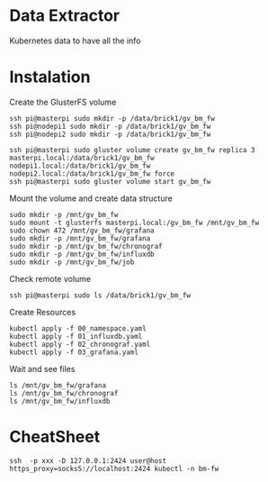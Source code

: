 # Data Extractor
Kubernetes data to have all the info

# Instalation
Create the GlusterFS volume
```
ssh pi@masterpi sudo mkdir -p /data/brick1/gv_bm_fw
ssh pi@nodepi1 sudo mkdir -p /data/brick1/gv_bm_fw
ssh pi@nodepi2 sudo mkdir -p /data/brick1/gv_bm_fw

ssh pi@masterpi sudo gluster volume create gv_bm_fw replica 3 masterpi.local:/data/brick1/gv_bm_fw nodepi1.local:/data/brick1/gv_bm_fw nodepi2.local:/data/brick1/gv_bm_fw force
ssh pi@masterpi sudo gluster volume start gv_bm_fw
```
Mount the volume and create data structure
```
sudo mkdir -p /mnt/gv_bm_fw
sudo mount -t glusterfs masterpi.local:/gv_bm_fw /mnt/gv_bm_fw
sudo chown 472 /mnt/gv_bm_fw/grafana
sudo mkdir -p /mnt/gv_bm_fw/grafana
sudo mkdir -p /mnt/gv_bm_fw/chronograf
sudo mkdir -p /mnt/gv_bm_fw/influxdb
sudo mkdir -p /mnt/gv_bm_fw/job
```
Check remote volume
```
ssh pi@masterpi sudo ls /data/brick1/gv_bm_fw
```
Create Resources
```
kubectl apply -f 00_namespace.yaml
kubectl apply -f 01_influxdb.yaml
kubectl apply -f 02_chronograf.yaml 
kubectl apply -f 03_grafana.yaml 
```
Wait and see files
```
ls /mnt/gv_bm_fw/grafana
ls /mnt/gv_bm_fw/chronograf
ls /mnt/gv_bm_fw/influxdb

```

# CheatSheet
```
ssh  -p xxx -D 127.0.0.1:2424 user@host
https_proxy=socks5://localhost:2424 kubectl -n bm-fw 
```